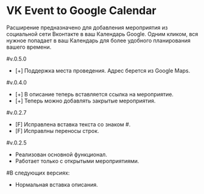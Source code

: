 VK Event to Google Calendar
========================

Расширение предназначено для добавления мероприятия из социальной сети Вконтакте в ваш Календарь Google.
Одним кликом, вся нужное попадает в ваш Календарь для более удобного планирования вашего времени.

#v.0.5.0
* [+] Поддержка места проведения. Адрес берется из Google Maps.

#v.0.4.0
* [+] В описание теперь вставляется ссылка на мероприятие.
* [+] Теперь можно добавлять закрытые мероприятия.

#v.0.2.7
* [F] Исправлена вставка текста со знаком #.
* [F] Исправлны переносы строк.

#v.0.2.5
* Реализован основной функционал.
* Работает только с открытыми мероприятиями.

#В следующих версиях:
* Нормальная вставка описания.

